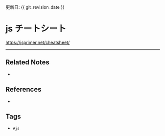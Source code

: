 更新日: {{ git_revision_date }}

# js チートシート
https://jsprimer.net/cheatsheet/

---
## Related Notes
- 

## References
- 

## Tags
- `#js` 